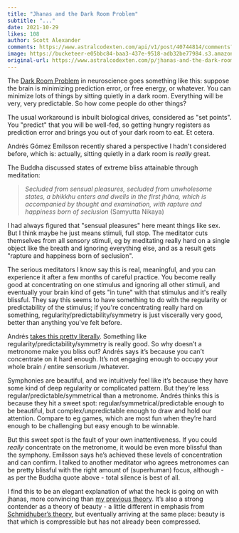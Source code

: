```yaml
---
title: "Jhanas and the Dark Room Problem"
subtitle: "..."
date: 2021-10-29
likes: 108
author: Scott Alexander
comments: https://www.astralcodexten.com/api/v1/post/40744814/comments?&all_comments=true
image: https://bucketeer-e05bbc84-baa3-437e-9518-adb32be77984.s3.amazonaws.com/public/images/789af51d-9c1d-47f9-9882-fa6c88e76649_403x364.png
original-url: https://www.astralcodexten.com/p/jhanas-and-the-dark-room-problem
---
```

The [Dark Room Problem](https://www.frontiersin.org/articles/10.3389/fpsyg.2012.00130/full) in neuroscience goes something like this: suppose the brain is minimizing prediction error, or free energy, or whatever. You can minimize lots of things by sitting quietly in a dark room. Everything will be very, very predictable. So how come people do other things? 

The usual workaround is inbuilt biological drives, considered as "set points". You "predict" that you will be well-fed, so getting hungry registers as prediction error and brings you out of your dark room to eat. Et cetera.

Andrés Gómez Emilsson recently shared a perspective I hadn't considered before, which is: actually, sitting quietly in a dark room is _really_ great.

The Buddha discussed states of extreme bliss attainable through meditation:

> _Secluded from sensual pleasures, secluded from unwholesome states, a bhikkhu enters and dwells in the first jhāna, which is accompanied by thought and examination, with rapture and happiness born of seclusion_ (Samyutta Nikaya)

I had always figured that "sensual pleasures" here meant things like sex. But I think maybe he just means stimuli, full stop. The meditator cuts themselves from all sensory stimuli, eg by meditating really hard on a single object like the breath and ignoring everything else, and as a result gets "rapture and happiness born of seclusion".

The serious meditators I know say this is real, meaningful, and you can experience it after a few months of careful practice. You become really good at concentrating on one stimulus and ignoring all other stimuli, and eventually your brain kind of gets "in tune" with that stimulus and it's really blissful. They say this seems to have something to do with the regularity or predictability of the stimulus; if you're concentrating really hard on something, regularity/predictability/symmetry is just viscerally very good, better than anything you've felt before.

Andrés [takes this pretty literally](https://qualiacomputing.com/2020/12/17/the-symmetry-theory-of-valence-2020-presentation/). Something like regularity/predictability/symmetry is really good. So why doesn’t a metronome make you bliss out? Andrés says it’s because you can’t concentrate on it hard enough. It’s not engaging enough to occupy your whole brain / entire sensorium /whatever. 

Symphonies are beautiful, and we intuitively feel like it’s because they have some kind of deep regularity or complicated pattern. But they’re less regular/predictable/symmetrical than a metronome. Andrés thinks this is because they hit a sweet spot: regular/symmetrical/predictable enough to be beautiful, but complex/unpredictable enough to draw and hold our attention. Compare to eg games, which are most fun when they’re hard enough to be challenging but easy enough to be winnable.

But this sweet spot is the fault of your own inattentiveness. If you could _really_ concentrate on the metronome, it would be even more blissful than the symphony. Emilsson says he’s achieved these levels of concentration and can confirm. I talked to another meditator who agrees metronomes can be pretty blissful with the right amount of (superhuman) focus, although - as per the Buddha quote above - total silence is best of all.

I find this to be an elegant explanation of what the heck is going on with jhanas, more convincing than [my previous theory](https://slatestarcodex.com/2017/09/20/meditative-states-as-mental-feedback-loops/). It’s also a strong contender as a theory of beauty - a little different in emphasis from [Schmidhuber’s theory](https://people.idsia.ch/~juergen/creativity.html), but eventually arriving at the same place: beauty is that which is compressible but has not already been compressed. 
